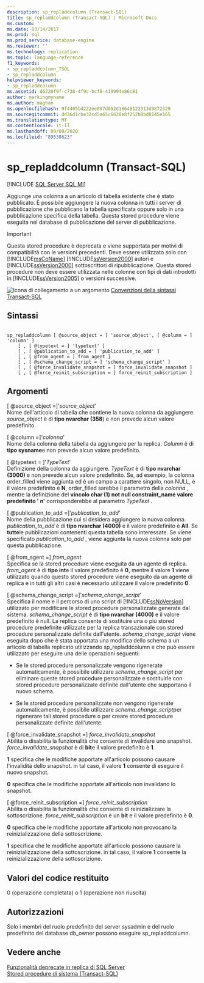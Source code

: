 ```yaml
---
description: sp_repladdcolumn (Transact-SQL)
title: sp_repladdcolumn (Transact-SQL) | Microsoft Docs
ms.custom: ''
ms.date: 03/14/2017
ms.prod: sql
ms.prod_service: database-engine
ms.reviewer: ''
ms.technology: replication
ms.topic: language-reference
f1_keywords:
- sp_repladdcolumn_TSQL
- sp_repladdcolumn
helpviewer_keywords:
- sp_repladdcolumn
ms.assetid: d6220f9f-c738-4f9c-bcf8-419994e86c81
author: markingmyname
ms.author: maghan
ms.openlocfilehash: 9f4405bd222ee097d052d18648122313d9872329
ms.sourcegitcommit: dd36d1cbe32cd5a65c6638e8f252b0bd8145e165
ms.translationtype: MT
ms.contentlocale: it-IT
ms.lasthandoff: 09/08/2020
ms.locfileid: "89538623"
---
```

# <a name="sp_repladdcolumn-transact-sql"></a>sp_repladdcolumn (Transact-SQL)
[!INCLUDE [SQL Server SQL MI](../../includes/applies-to-version/sql-asdbmi.md)]

  Aggiunge una colonna a un articolo di tabella esistente che è stato pubblicato. È possibile aggiungere la nuova colonna in tutti i server di pubblicazione che pubblicano la tabella specificata oppure solo in una pubblicazione specifica della tabella. Questa stored procedure viene eseguita nel database di pubblicazione del server di pubblicazione.  
  
> [!IMPORTANT]
>  Questa stored procedure è deprecata e viene supportata per motivi di compatibilità con le versioni precedenti. Deve essere utilizzato solo con [!INCLUDE[msCoName](../../includes/msconame-md.md)] [!INCLUDE[ssVersion2000](../../includes/ssversion2000-md.md)] autori e [!INCLUDE[ssVersion2000](../../includes/ssversion2000-md.md)] sottoscrittori di ripubblicazione. Questa stored procedure non deve essere utilizzata nelle colonne con tipi di dati introdotti in [!INCLUDE[ssVersion2005](../../includes/ssversion2005-md.md)] o versioni successive.  
  
 ![Icona di collegamento a un argomento](../../database-engine/configure-windows/media/topic-link.gif "Icona di collegamento a un argomento") [Convenzioni della sintassi Transact-SQL](../../t-sql/language-elements/transact-sql-syntax-conventions-transact-sql.md)  
  
## <a name="syntax"></a>Sintassi  
  
```  
  
sp_repladdcolumn [ @source_object = ] 'source_object', [ @column = ] 'column' ]  
    [ , [ @typetext = ] 'typetext' ]  
    [ , [ @publication_to_add = ] 'publication_to_add' ]  
    [ , [ @from_agent = ] from_agent ]  
    [ , [ @schema_change_script = ] 'schema_change_script' ]  
    [ , [ @force_invalidate_snapshot = ] force_invalidate_snapshot ]  
    [ , [ @force_reinit_subscription = ] force_reinit_subscription ]  
```  
  
## <a name="arguments"></a>Argomenti  
 [ @source_object =]'*source_object*'  
 Nome dell'articolo di tabella che contiene la nuova colonna da aggiungere. *source_object* è di **tipo nvarchar (358**) e non prevede alcun valore predefinito.  
  
 [ @column =]'*colonna*'  
 Nome della colonna della tabella da aggiungere per la replica. *Column* è di **tipo sysname**e non prevede alcun valore predefinito.  
  
 [ @typetext = ]'*TypeText*'  
 Definizione della colonna da aggiungere. *TypeText* è di **tipo nvarchar (3000)** e non prevede alcun valore predefinito. Se, ad esempio, la colonna order_filled viene aggiunta ed è un campo a carattere singolo, non NULL, e il valore predefinito è **N**, order_filled sarebbe il parametro della *colonna* , mentre la definizione del **vincolo char (1) not null constraint_name valore predefinito ' n'** corrisponderebbe al parametro *TypeText* .  
  
 [ @publication_to_add =]'*publication_to_add*'  
 Nome della pubblicazione cui si desidera aggiungere la nuova colonna. *publication_to_add* è di **tipo nvarchar (4000)** e il valore predefinito è **All**. Se **tutte**le pubblicazioni contenenti questa tabella sono interessate. Se viene specificato *publication_to_add* , viene aggiunta la nuova colonna solo per questa pubblicazione.  
  
 [ @from_agent =] *from_agent*  
 Specifica se la stored procedure viene eseguita da un agente di replica. *from_agent* è di **tipo int**e il valore predefinito è **0**, mentre il valore **1** viene utilizzato quando questo stored procedure viene eseguito da un agente di replica e in tutti gli altri casi è necessario utilizzare il valore predefinito **0**.  
  
 [ @schema_change_script =]'*schema_change_script*'  
 Specifica il nome e il percorso di uno script di [!INCLUDE[ssNoVersion](../../includes/ssnoversion-md.md)] utilizzato per modificare le stored procedure personalizzate generate dal sistema. *schema_change_script* è di **tipo nvarchar (4000)** e il valore predefinito è null. La replica consente di sostituire una o più stored procedure predefinite utilizzate per la replica transazionale con stored procedure personalizzate definite dall'utente. *schema_change_script* viene eseguita dopo che è stata apportata una modifica dello schema a un articolo di tabella replicato utilizzando sp_repladdcolumn e che può essere utilizzato per eseguire una delle operazioni seguenti:  
  
-   Se le stored procedure personalizzate vengono rigenerate automaticamente, è possibile utilizzare *schema_change_script* per eliminare queste stored procedure personalizzate e sostituirle con stored procedure personalizzate definite dall'utente che supportano il nuovo schema.  
  
-   Se le stored procedure personalizzate non vengono rigenerate automaticamente, è possibile utilizzare *schema_change_script*per rigenerare tali stored procedure o per creare stored procedure personalizzate definite dall'utente.  
  
 [ @force_invalidate_snapshot =] *force_invalidate_snapshot*  
 Abilita o disabilita la funzionalità che consente di invalidare uno snapshot. *force_invalidate_snapshot* è di **bit**e il valore predefinito è **1**.  
  
 **1** specifica che le modifiche apportate all'articolo possono causare l'invalidità dello snapshot. in tal caso, il valore **1** consente di eseguire il nuovo snapshot.  
  
 **0** specifica che le modifiche apportate all'articolo non invalidano lo snapshot.  
  
 [ @force_reinit_subscription =] *force_reinit_subscription*  
 Abilita o disabilita la funzionalità che consente di reinizializzare la sottoscrizione. *force_reinit_subscription* è un **bit** e il valore predefinito è **0**.  
  
 **0** specifica che le modifiche apportate all'articolo non provocano la reinizializzazione della sottoscrizione.  
  
 **1** specifica che le modifiche apportate all'articolo possono causare la reinizializzazione della sottoscrizione. in tal caso, il valore **1** consente la reinizializzazione della sottoscrizione.  
  
## <a name="return-code-values"></a>Valori del codice restituito  
 0 (operazione completata) o 1 (operazione non riuscita)  
  
## <a name="permissions"></a>Autorizzazioni  
 Solo i membri del ruolo predefinito del server sysadmin e del ruolo predefinito del database db_owner possono eseguire sp_repladdcolumn.  
  
## <a name="see-also"></a>Vedere anche  
 [Funzionalità deprecate in replica di SQL Server](../../relational-databases/replication/deprecated-features-in-sql-server-replication.md)   
 [Stored procedure di sistema &#40;Transact-SQL&#41;](../../relational-databases/system-stored-procedures/system-stored-procedures-transact-sql.md)  
  
  
